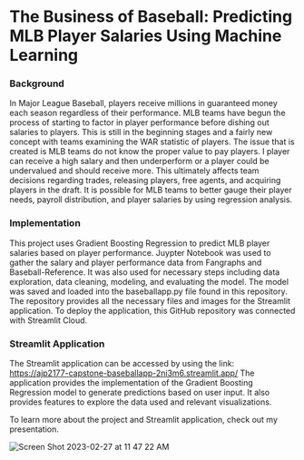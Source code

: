 # The Business of Baseball: Predicting MLB Player Salaries Using Machine Learning

### Background
In Major League Baseball, players receive millions in guaranteed money each season regardless of their performance. MLB teams have begun the process of starting to factor in player performance before dishing out salaries to players. This is still in the beginning stages and a fairly new concept with teams examining the WAR statistic of players. The issue that is created is MLB teams do not know the proper value to pay players. I player can receive a high salary and then underperform or a player could be undervalued and should receive more. This ultimately affects team decisions regarding trades, releasing players, free agents, and acquiring players in the draft. It is possible for MLB teams to better gauge their player needs, payroll distribution, and player salaries by using regression analysis.

### Implementation 
This project uses Gradient Boosting Regression to predict MLB player salaries based on player 
performance. Juypter Notebook was used to gather the salary and player performance data from Fangraphs and Baseball-Reference. It was also used for necessary steps including data exploration, data cleaning, modeling, and evaluating the model. The model was saved and loaded into the baseballapp.py file found in this repository. The repository provides all the necessary files and images for the Streamlit application. To deploy the application, this GitHub repository was connected with Streamlit Cloud. 

### Streamlit Application
The Streamlit application can be accessed by using the link: https://ajp2177-capstone-baseballapp-2ni3m6.streamlit.app/ The application provides the implementation of the Gradient Boosting Regression model to generate predictions based on user input. It also provides features to explore the data used and relevant visualizations. 

To learn more about the project and Streamlit application, check out my presentation. 


![Screen Shot 2023-02-27 at 11 47 22 AM](https://user-images.githubusercontent.com/118642994/221667380-302e9e1c-6aaa-4d76-aa38-7d69fc4d91f4.png)
